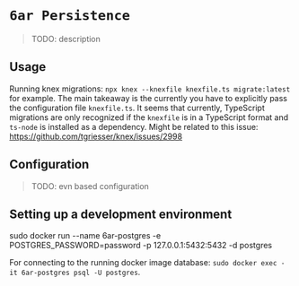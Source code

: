 # `6ar Persistence`

> TODO: description

## Usage

Running knex migrations: `npx knex --knexfile knexfile.ts migrate:latest` for example. The main takeaway is the currently you have to explicitly pass the configuration file `knexfile.ts`.
It seems that currently, TypeScript migrations are only recognized if the `knexfile` is in a TypeScript format and `ts-node` is installed as a dependency. Might be related to this issue: https://github.com/tgriesser/knex/issues/2998

## Configuration

> TODO: evn based configuration

## Setting up a development environment

sudo docker run --name 6ar-postgres -e POSTGRES_PASSWORD=password -p 127.0.0.1:5432:5432 -d postgres

For connecting to the running docker image database: `sudo docker exec -it 6ar-postgres psql -U postgres`.
